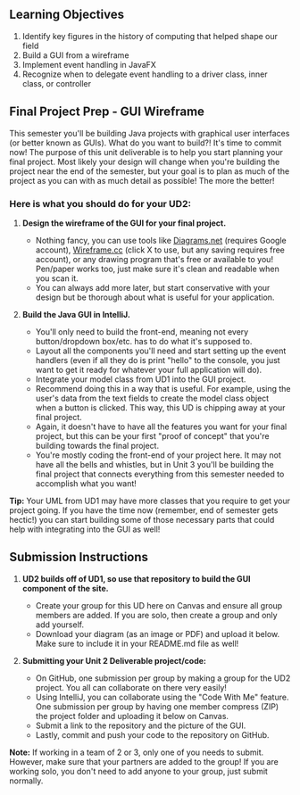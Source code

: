   ## Learning Objectives
  1. Identify key figures in the history of computing that helped shape our field 
  2. Build a GUI from a wireframe
  3. Implement event handling in JavaFX
  4. Recognize when to delegate event handling to a driver class, inner class, or controller

## Final Project Prep - GUI Wireframe

This semester you'll be building Java projects with graphical user interfaces (or better known as GUIs). What do you want to build?! It's time to commit now! The purpose of this unit deliverable is to help you start planning your final project. Most likely your design will change when you're building the project near the end of the semester, but your goal is to plan as much of the project as you can with as much detail as possible! The more the better!

### Here is what you should do for your UD2:

1. **Design the wireframe of the GUI for your final project.** 
   - Nothing fancy, you can use tools like [Diagrams.net](https://www.diagrams.net) (requires Google account), [Wireframe.cc](https://wireframe.cc) (click X to use, but any saving requires free account), or any drawing program that's free or available to you! Pen/paper works too, just make sure it's clean and readable when you scan it.
   - You can always add more later, but start conservative with your design but be thorough about what is useful for your application.

2. **Build the Java GUI in IntelliJ.**
   - You'll only need to build the front-end, meaning not every button/dropdown box/etc. has to do what it's supposed to.
   - Layout all the components you'll need and start setting up the event handlers (even if all they do is print "hello" to the console, you just want to get it ready for whatever your full application will do).
   - Integrate your model class from UD1 into the GUI project.
   - Recommend doing this in a way that is useful. For example, using the user's data from the text fields to create the model class object when a button is clicked. This way, this UD is chipping away at your final project.
   - Again, it doesn't have to have all the features you want for your final project, but this can be your first "proof of concept" that you're building towards the final project.
   - You're mostly coding the front-end of your project here. It may not have all the bells and whistles, but in Unit 3 you'll be building the final project that connects everything from this semester needed to accomplish what you want!

**Tip:** Your UML from UD1 may have more classes that you require to get your project going. If you have the time now (remember, end of semester gets hectic!) you can start building some of those necessary parts that could help with integrating into the GUI as well!

## Submission Instructions

1. **UD2 builds off of UD1, so use that repository to build the GUI component of the site.**
   - Create your group for this UD here on Canvas and ensure all group members are added. If you are solo, then create a group and only add yourself.
   - Download your diagram (as an image or PDF) and upload it below. Make sure to include it in your README.md file as well!

2. **Submitting your Unit 2 Deliverable project/code:**
   - On GitHub, one submission per group by making a group for the UD2 project. You all can collaborate on there very easily!
   - Using IntelliJ, you can collaborate using the "Code With Me" feature. One submission per group by having one member compress (ZIP) the project folder and uploading it below on Canvas.
   - Submit a link to the repository and the picture of the GUI.
   - Lastly, commit and push your code to the repository on GitHub.

**Note:** If working in a team of 2 or 3, only one of you needs to submit. However, make sure that your partners are added to the group! If you are working solo, you don't need to add anyone to your group, just submit normally.
  
  